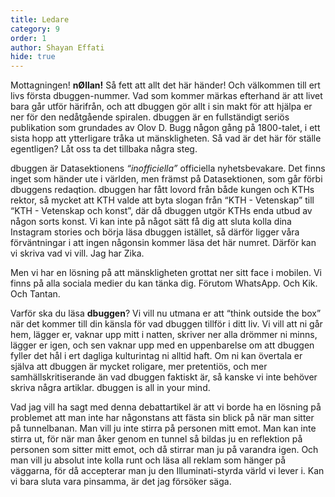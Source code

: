 ```yaml
---
title: Ledare
category: 9
order: 1
author: Shayan Effati
hide: true
---
```


Mottagningen! __nØllan!__ Så fett att allt det här händer! Och välkommen till ert livs första dbuggen-nummer. Vad som kommer märkas efterhand är att livet bara går utför härifrån, och att dbuggen gör allt i sin makt för att hjälpa er ner för den nedåtgående spiralen. dbuggen är en fullständigt seriös publikation som grundades av Olov D. Bugg någon gång på 1800-talet, i ett sista hopp att ytterligare tråka ut mänskligheten. Så vad är det här för ställe egentligen? Låt oss ta det tillbaka några steg.

dbuggen är Datasektionens <i>“inofficiella”</i> officiella nyhetsbevakare. Det finns inget som händer ute i världen, men främst på Datasektionen, som går förbi dbuggens redaqtion. dbuggen har fått lovord från både kungen och KTHs rektor, så mycket att KTH valde att byta slogan från “KTH - Vetenskap” till “KTH - Vetenskap och konst”, där då dbuggen utgör KTHs enda utbud av någon sorts konst. Vi kan inte på något sätt få dig att sluta kolla dina Instagram stories och börja läsa dbuggen istället, så därför ligger våra förväntningar i att ingen någonsin kommer läsa det här numret. Därför kan vi skriva vad vi vill. Jag har Zika.

Men vi har en lösning på att mänskligheten grottat ner sitt face i mobilen. Vi finns på alla sociala medier du kan tänka dig. Förutom WhatsApp. Och Kik. Och Tantan.

Varför ska du läsa __dbuggen__? Vi vill nu utmana er att “think outside the box” när det kommer till din känsla för vad dbuggen tillför i ditt liv. Vi vill att ni går hem, lägger er, vaknar upp mitt i natten, skriver ner alla drömmer ni minns, lägger er igen, och sen vaknar upp med en uppenbarelse om att dbuggen fyller det hål i ert dagliga kulturintag ni alltid haft. Om ni kan övertala er själva att dbuggen är mycket roligare, mer pretentiös, och mer samhällskritiserande än vad dbuggen faktiskt är, så kanske vi inte behöver skriva några artiklar. dbuggen is all in your mind.

Vad jag vill ha sagt med denna debattartikel är att vi borde ha en lösning på problemet att man inte har någonstans att fästa sin blick på när man sitter på tunnelbanan. Man vill ju inte stirra på personen mitt emot. Man kan inte stirra ut, för när man åker genom en tunnel så bildas ju en reflektion på personen som sitter mitt emot, och då stirrar man ju på varandra igen. Och man vill ju absolut inte kolla runt och läsa all reklam som hänger på väggarna, för då accepterar man ju den Illuminati-styrda värld vi lever i. Kan vi bara sluta vara pinsamma, är det jag försöker säga.

